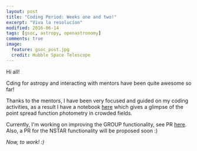 ```yaml
---
layout: post
title: "Coding Period: Weeks one and two!"
excerpt: "Viva la resolucíon"
modified: 2016-06-14
tags: [gsoc, astropy, openastronomy]
comments: true
image:
  feature: gsoc_post.jpg
  credit: Hubble Space Telescope
---
```


Hi all!

Cding for astropy and interacting with mentors have been quite awesome so far!

Thanks to the mentors, I have been very focused and guided on my coding activities, as a result I have a notebook <a href="https://github.com/mirca/ze-gsoc16-photutils/blob/master/nstar_example.ipynb">here</a> which gives a glimpse of the point spread function photometry in crowded fields.

Currently, I'm working on improving the GROUP functionality, see PR <a href="https://github.com/astropy/photutils/pull/369">here</a>. Also, a PR for the NSTAR functionality will be proposed soon :)

<i>Now, to work! :)</i>
